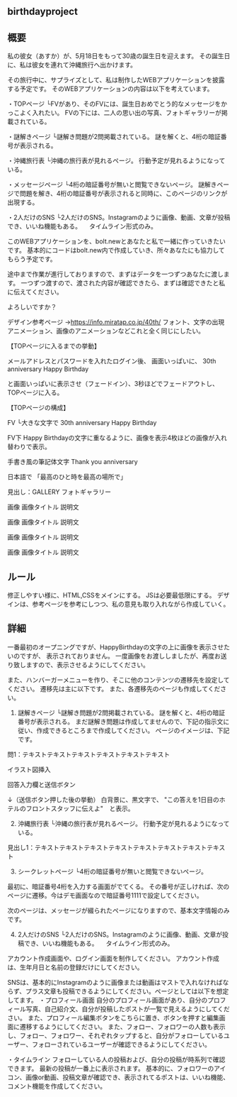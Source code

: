 ## birthdayproject


## 概要

私の彼女（あすか）が、5月18日をもって30歳の誕生日を迎えます。
その誕生日に、私は彼女を連れて沖縄旅行へ出かけます。

その旅行中に、サプライズとして、私は制作したWEBアプリケーションを披露する予定です。
そのWEBアプリケーションの内容は以下を考えています。

・TOPページ
└FVがあり、そのFVには、誕生日おめでとう的なメッセージをかっこよく入れたい。
FVの下には、二人の思い出の写真、フォトギャラリーが掲載されている。

・謎解きページ
└謎解き問題が2問掲載されている。
謎を解くと、4桁の暗証番号が表示される。

・沖縄旅行表
└沖縄の旅行表が見れるページ。
行動予定が見れるようになっている。

・メッセージページ
└4桁の暗証番号が無いと閲覧できないページ。
謎解きページで問題を解き、4桁の暗証番号が表示されると同時に、このページのリンクが出現する。

・2人だけのSNS
└2人だけのSNS。Instagramのように画像、動画、文章が投稿でき、いいね機能もある。
　タイムライン形式のみ。

このWEBアプリケーションを、bolt.newとあなたと私で一緒に作っていきたいです。
基本的にコードはbolt.new内で作成していき、所々あなたにも協力してもらう予定です。

途中まで作業が進行しておりますので、まずはデータを一つずつあなたに渡します。
一つずつ渡すので、渡された内容が確認できたら、まずは確認できたと私に伝えてください。

よろしいですか？



デザイン参考ページ
→https://info.miratap.co.jp/40th/
フォント、文字の出現アニメーション、画像のアニメーションなどこれと全く同じにしたい。


【TOPページに入るまでの挙動】

メールアドレスとパスワードを入れたログイン後、
画面いっぱいに、
30th anniversary
Happy Birthday

と画面いっぱいに表示させ（フェードイン）、3秒ほどでフェードアウトし、TOPページに入る。


【TOPページの構成】

FV
└大きな文字で
30th anniversary
Happy Birthday


FV下
Happy Birthdayの文字に重なるように、画像を表示4枚ほどの画像が入れ替わりで表示。


手書き風の筆記体文字
Thank you
anniversary

日本語で
「最高のひと時を最高の場所で」


見出し：GALLERY
フォトギャラリー

画像
画像タイトル
説明文

画像
画像タイトル
説明文

画像
画像タイトル
説明文

画像
画像タイトル
説明文


## ルール
修正しやすい様に、HTML,CSSをメインにする。
JSは必要最低限にする。
デザインは、参考ページを参考にしつつ、私の意見も取り入れながら作成していく。


## 詳細
一番最初のオープニングですが、HappyBirthdayの文字の上に画像を表示させたいのですが、
表示されておりません。
一度画像をお渡ししましたが、再度お送り致しますので、表示させるようにしてください。

また、ハンバーガーメニューを作り、そこに他のコンテンツの遷移先を設定してください。
遷移先は主に以下です。
また、各遷移先のページも作成してください。

1. 謎解きページ
└謎解き問題が2問掲載されている。
謎を解くと、4桁の暗証番号が表示される。
まだ謎解き問題は作成してませんので、下記の指示文に従い、作成できるところまで作成してください。
ページのイメージは、下記です。

問1：テキストテキストテキストテキストテキストテキスト

イラスト図挿入

回答入力欄と送信ボタン


↓（送信ボタン押した後の挙動）
白背景に、黒文字で、
"この答えを1日目のホテルのフロントスタッフに伝えよ"　と表示。


2. 沖縄旅行表
└沖縄の旅行表が見れるページ。
行動予定が見れるようになっている。

見出し1：テキストテキストテキストテキストテキストテキストテキストテキスト

3. シークレットページ
└4桁の暗証番号が無いと閲覧できないページ。

最初に、暗証番号4桁を入力する画面がでてくる。
その番号が正しければ、次のページに遷移。今はデモ画面なので暗証番号1111で設定してください。

次のページは、メッセージが綴られたページになりますので、基本文字情報のみです。


4. 2人だけのSNS
└2人だけのSNS。Instagramのように画像、動画、文章が投稿でき、いいね機能もある。
　タイムライン形式のみ。

アカウント作成画面や、ログイン画面を制作してください。
アカウント作成は、生年月日と名前の登録だけにしてください。

SNSは、基本的にInstagramのように画像または動画はマストで入れなければならず、プラス文章も投稿できるようにしてください。ページとしては以下を想定してます。
・プロフィール画面
自分のプロフィール画面があり、自分のプロフィール写真、自己紹介文、自分が投稿したポストが一覧で見えるようにしてください。
また、プロフィール編集ボタンをこちらに置き、ボタンを押すと編集画面に遷移するようにしてください。
また、フォロー、フォロワーの人数も表示し、フォロー、フォロワー、それぞれタップすると、自分がフォローしているユーザー、フォローされているユーザーが確認できるようにしてください。

・タイムライン
フォローしている人の投稿および、自分の投稿が時系列で確認できます。
最新の投稿が一番上に表示されます。
基本的に、フォロワーのアイコン、画像or動画、投稿文章が確認でき、表示されてるポストは、いいね機能、コメント機能を作成してください。
